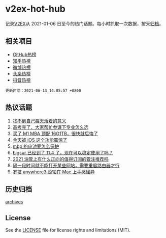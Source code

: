 # v2ex-hot-hub

 记录[V2EX](https://www.v2ex.com/)从 2021-01-06 日至今的热门话题。每小时抓取一次数据，按天[归档](archives)。
 
 ## 相关项目

- [GitHub热榜](https://github.com/lonnyzhang423/github-hot-hub)
- [知乎热榜](https://github.com/lonnyzhang423/zhihu-hot-hub)
- [微博热榜](https://github.com/lonnyzhang423/weibo-hot-hub)
- [头条热榜](https://github.com/lonnyzhang423/toutiao-hot-hub)
- [抖音热榜](https://github.com/lonnyzhang423/douyin-hot-hub)


 `更新时间：2021-06-13 14:05:57 +0800`

## 热议话题

1. [找不到自己每天活着的意义](https://www.v2ex.com/t/783089)
1. [高考完了，大家帮忙参谋下专业怎么选](https://www.v2ex.com/t/783083)
1. [买了 M1 MBA 顶配 16G1TB，很快就后悔了](https://www.v2ex.com/t/783112)
1. [今天被 iOS 这个功能震惊了](https://www.v2ex.com/t/783078)
1. [mbp 的电池要怎么保护](https://www.v2ex.com/t/783125)
1. [bigsur 已经到了 11.4 了，现在可以稳定使用了吗？](https://www.v2ex.com/t/783100)
1. [2021 油管上有什么正向的值得订阅的管注推荐吗](https://www.v2ex.com/t/783183)
1. [隔一段时间就不能打开某些网站，需要重启路由器才行](https://www.v2ex.com/t/783095)
1. [罗技 anywhere3 滚轮在 Mac 上手感怪异](https://www.v2ex.com/t/783114)

## 历史归档

[archives](archives)

## License

See the [LICENSE](LICENSE) file for license rights and limitations (MIT).
